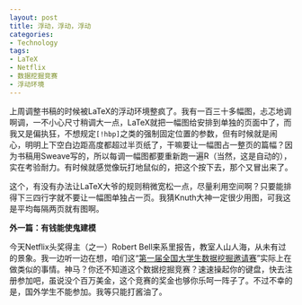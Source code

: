 ```yaml
---
layout: post
title: 浮动，浮动，浮动
categories:
- Technology
tags:
- LaTeX
- Netflix
- 数据挖掘竞赛
- 浮动环境
---
```


上周调整书稿的时候被LaTeX的浮动环境整疯了。我有一百三十多幅图，忐忑地调啊调，一不小心尺寸稍调大一点，LaTeX就把一幅图给安排到单独的页面中了，而我又是偏执狂，不想规定`[!hbp]`之类的强制固定位置的参数，但有时候就是闹心，明明上下空白边距高度都超过半页纸了，干嘛要让一幅图占一整页的篇幅？因为书稿用Sweave写的，所以每调一幅图都要重新跑一遍R（当然，这是自动的），实在考验耐力。有时候就感觉像玩打地鼠似的，把这个按下去，那个又冒出来了。

这个，有没有办法让LaTeX大爷的规则稍微宽松一点，尽量利用空间啊？只要能排得下三四行字就不要让一幅图单独占一页。我猜Knuth大神一定很少用图，可我这是平均每隔两页就有图啊。

**外一篇：有钱能使鬼建模**

今天Netflix头奖得主（之一）Robert Bell来系里报告，教室人山人海，从未有过的景象。我一边听一边在想，咱们这“[第一届全国大学生数据挖掘邀请赛](http://www.statmodelingcompetition.com)”实际上在做类似的事情。神马？你还不知道这个数据挖掘竞赛？速速操起你的键盘，快去注册参加吧，虽说没个百万美金，这个竞赛的奖金也够你乐呵一阵子了。不过不幸的是，国外学生不能参加。我等只能打酱油了。

